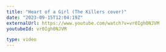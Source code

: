 ```yaml
---
title: "Heart of a Girl (The Killers cover)"
date: "2023-09-15T12:04:19Z"
externalUrl: https://www.youtube.com/watch?v=vr0Igh0NJVM
youtubeId: vr0Igh0NJVM

type: video
---
```

